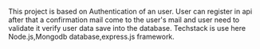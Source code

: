 This project is based on Authentication of an user.
User can register in api after that a confirmation mail come to the user's mail and user need to validate it
verify user data save into the database.
Techstack is use here Node.js,Mongodb database,express.js framework.

